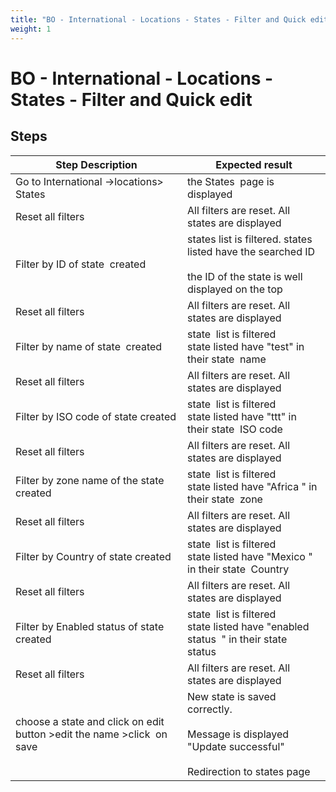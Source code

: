 ```yaml
---
title: "BO - International - Locations - States - Filter and Quick edit"
weight: 1
---
```


# BO - International - Locations - States - Filter and Quick edit
## Steps
| Step Description | Expected result |
| ----- | ----- |
| Go to International ->locations> States | the States  page is displayed |
| Reset all filters | All filters are reset. All states are displayed |
| Filter by ID of state  created | states list is filtered. states listed have the searched ID<br><br>the ID of the state is well displayed on the top |
| Reset all filters | All filters are reset. All states are displayed |
| Filter by name of state  created | state  list is filtered<br>state listed have "test" in their state  name |
| Reset all filters | All filters are reset. All states are displayed |
| Filter by ISO code of state created | state  list is filtered<br>state listed have "ttt" in their state  ISO code |
| Reset all filters | All filters are reset. All states are displayed |
| Filter by zone name of the state created | state  list is filtered<br>state listed have "Africa " in their state  zone |
| Reset all filters | All filters are reset. All states are displayed |
| Filter by Country of state created | state  list is filtered<br>state listed have "Mexico " in their state  Country |
| Reset all filters | All filters are reset. All states are displayed |
| Filter by Enabled status of state created | state  list is filtered<br>state listed have "enabled status  " in their state  status |
| Reset all filters | All filters are reset. All states are displayed |
| choose a state and click on edit button >edit the name >click  on save | New state is saved correctly.<br><br>Message is displayed "Update successful"<br><br>Redirection to states page |
